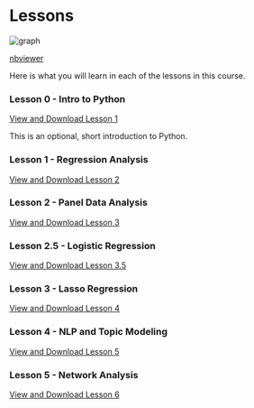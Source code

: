 # Lessons

![graph](https://cdn.dribbble.com/users/477862/screenshots/3289260/player-piano5.gif)


[nbviewer](https://nbviewer.jupyter.org/github/ramonprz01/people-analytics/tree/master/notebooks/)


Here is what you will learn in each of the lessons in this course.

### Lesson 0 - Intro to Python

[View and Download Lesson 1](https://nbviewer.jupyter.org/github/ramonprz01/people-analytics/blob/master/notebooks/00_intro_python.ipynb)

This is an optional, short introduction to Python.

### Lesson 1 - Regression Analysis

[View and Download Lesson 2](https://nbviewer.jupyter.org/github/ramonprz01/people-analytics/blob/master/notebooks/01_hiring_analysis.ipynb)


### Lesson 2 - Panel Data Analysis

[View and Download Lesson 3]()


### Lesson 2.5 - Logistic Regression

[View and Download Lesson 3.5]()


### Lesson 3 - Lasso Regression

[View and Download Lesson 4]()


### Lesson 4 - NLP and Topic Modeling

[View and Download Lesson 5]()


### Lesson 5 - Network Analysis

[View and Download Lesson 6]()



